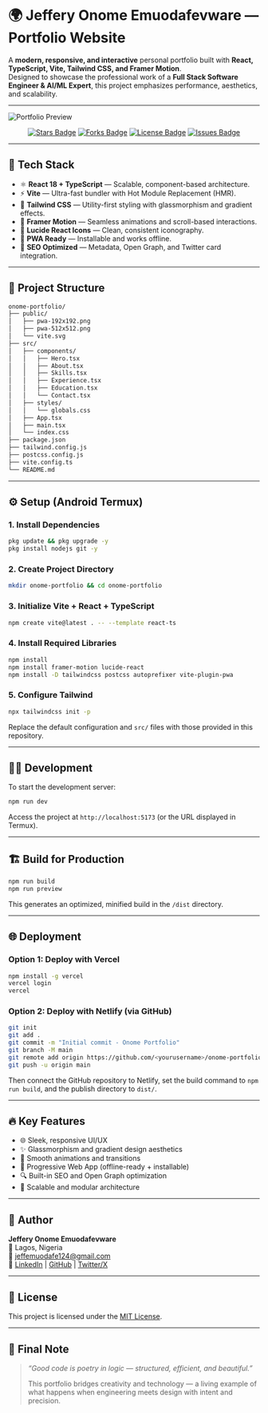 # 🌍 Jeffery Onome Emuodafevware — Portfolio Website

A **modern, responsive, and interactive** personal portfolio built with **React, TypeScript, Vite, Tailwind CSS, and Framer Motion**.  
Designed to showcase the professional work of a **Full Stack Software Engineer & AI/ML Expert**, this project emphasizes performance, aesthetics, and scalability.

---

![Portfolio Preview](https://raw.githubusercontent.com/jefferyonome/onome-portfolio/main/public/preview.png)

<p align="center">
  <a href="https://github.com/jefferyonome/onome-portfolio/stargazers"><img src="https://img.shields.io/github/stars/jefferyonome/onome-portfolio" alt="Stars Badge"></a>
  <a href="https://github.com/jefferyonome/onome-portfolio/network/members"><img src="https://img.shields.io/github/forks/jefferyonome/onome-portfolio" alt="Forks Badge"></a>
  <a href="https://github.com/jefferyonome/onome-portfolio/blob/main/LICENSE"><img src="https://img.shields.io/github/license/jefferyonome/onome-portfolio" alt="License Badge"></a>
  <a href="https://github.com/jefferyonome/onome-portfolio/issues"><img src="https://img.shields.io/github/issues/jefferyonome/onome-portfolio" alt="Issues Badge"></a>
</p>

---

## 🚀 Tech Stack

- ⚛ **React 18 + TypeScript** — Scalable, component-based architecture.
- ⚡ **Vite** — Ultra-fast bundler with Hot Module Replacement (HMR).
- 🎨 **Tailwind CSS** — Utility-first styling with glassmorphism and gradient effects.
- 🌈 **Framer Motion** — Seamless animations and scroll-based interactions.
- 🔗 **Lucide React Icons** — Clean, consistent iconography.
- 📱 **PWA Ready** — Installable and works offline.
- 🧠 **SEO Optimized** — Metadata, Open Graph, and Twitter card integration.

---

## 📁 Project Structure

```bash
onome-portfolio/
├── public/
│   ├── pwa-192x192.png
│   ├── pwa-512x512.png
│   └── vite.svg
├── src/
│   ├── components/
│   │   ├── Hero.tsx
│   │   ├── About.tsx
│   │   ├── Skills.tsx
│   │   ├── Experience.tsx
│   │   ├── Education.tsx
│   │   └── Contact.tsx
│   ├── styles/
│   │   └── globals.css
│   ├── App.tsx
│   ├── main.tsx
│   └── index.css
├── package.json
├── tailwind.config.js
├── postcss.config.js
├── vite.config.ts
└── README.md
```

---

## ⚙️ Setup (Android Termux)

### 1. Install Dependencies

```bash
pkg update && pkg upgrade -y
pkg install nodejs git -y
```

### 2. Create Project Directory

```bash
mkdir onome-portfolio && cd onome-portfolio
```

### 3. Initialize Vite + React + TypeScript

```bash
npm create vite@latest . -- --template react-ts
```

### 4. Install Required Libraries

```bash
npm install
npm install framer-motion lucide-react
npm install -D tailwindcss postcss autoprefixer vite-plugin-pwa
```

### 5. Configure Tailwind

```bash
npx tailwindcss init -p
```

Replace the default configuration and `src/` files with those provided in this repository.

---

## 👨‍💻 Development

To start the development server:

```bash
npm run dev
```

Access the project at `http://localhost:5173` (or the URL displayed in Termux).

---

## 🏗 Build for Production

```bash
npm run build
npm run preview
```

This generates an optimized, minified build in the `/dist` directory.

---

## 🌐 Deployment

### **Option 1: Deploy with Vercel**

```bash
npm install -g vercel
vercel login
vercel
```

### **Option 2: Deploy with Netlify (via GitHub)**

```bash
git init
git add .
git commit -m "Initial commit - Onome Portfolio"
git branch -M main
git remote add origin https://github.com/<yourusername>/onome-portfolio.git
git push -u origin main
```

Then connect the GitHub repository to Netlify, set the build command to `npm run build`, and the publish directory to `dist/`.

---

## 🔥 Key Features

- 🌐 Sleek, responsive UI/UX
- ✨ Glassmorphism and gradient design aesthetics
- 💫 Smooth animations and transitions
- 📱 Progressive Web App (offline-ready + installable)
- 🔍 Built-in SEO and Open Graph optimization
- 🧩 Scalable and modular architecture

---

## 👤 Author

**Jeffery Onome Emuodafevware**  
📍 Lagos, Nigeria  
📧 [jeffemuodafe124@gmail.com](mailto:jeffemuodafe124@gmail.com)  
🔗 [LinkedIn](https://www.linkedin.com/in/jefferyonome) | [GitHub](https://github.com/jefferyonome) | [Twitter/X](https://twitter.com/jefferyonome)

---

## 📝 License

This project is licensed under the [MIT License](LICENSE).

---

## 💭 Final Note

> _“Good code is poetry in logic — structured, efficient, and beautiful.”_
>
> This portfolio bridges creativity and technology — a living example of what happens when engineering meets design with intent and precision.
